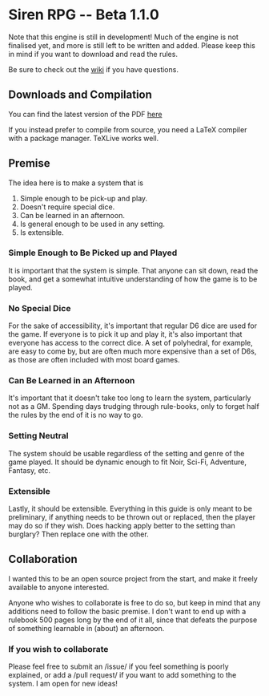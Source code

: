# Siren RPG -- Beta 1.1.0

Note that this engine is still in development! Much of the engine is not finalised yet, and more is still left to be written and added. Please keep this in mind if you want to download and read the rules.

Be sure to check out the [wiki](https://github.com/ElectricCoffee/SirenRPG/wiki) if you have questions.

## Downloads and Compilation
You can find the latest version of the PDF [here](https://github.com/ElectricCoffee/SirenRPG/releases)

If you instead prefer to compile from source, you need a LaTeX compiler with a package manager. TeXLive works well.

## Premise
The idea here is to make a system that is
1. Simple enough to be pick-up and play.
2. Doesn't require special dice.
3. Can be learned in an afternoon.
4. Is general enough to be used in any setting.
5. Is extensible.

### Simple Enough to Be Picked up and Played
It is important that the system is simple. That anyone can sit down, read the book, and get a somewhat intuitive understanding of how the game is to be played.

### No Special Dice
For the sake of accessibility, it's important that regular D6 dice are used for the game.
If everyone is to pick it up and play it, it's also important that everyone has access to the correct dice.
A set of polyhedral, for example, are easy to come by, but are often much more expensive than a set of D6s, as those are often included with most board games.

### Can Be Learned in an Afternoon
It's important that it doesn't take too long to learn the system, particularly not as a GM.
Spending days trudging through rule-books, only to forget half the rules by the end of it is no way to go.

### Setting Neutral
The system should be usable regardless of the setting and genre of the game played.
It should be dynamic enough to fit Noir, Sci-Fi, Adventure, Fantasy, etc.

### Extensible
Lastly, it should be extensible. 
Everything in this guide is only meant to be preliminary, if anything needs to be thrown out or replaced, then the player may do so if they wish. 
Does hacking apply better to the setting than burglary? 
Then replace one with the other.

## Collaboration
I wanted this to be an open source project from the start, and make it freely available to anyone interested.
  
Anyone who wishes to collaborate is free to do so, but keep in mind that any additions need to follow the basic premise.
I don't want to end up with a rulebook 500 pages long by the end of it all, since that defeats the purpose of something learnable in (about) an afternoon.

### If you wish to collaborate
Please feel free to submit an /issue/ if you feel something is poorly explained, or add a /pull request/ if you want to add something to the system.
I am open for new ideas!
